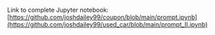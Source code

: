 Link to complete Jupyter notebook: [https://github.com/joshdailey99/coupon/blob/main/prompt.ipynb](https://github.com/joshdailey99/used_car/blob/main/prompt_II.ipynb)


